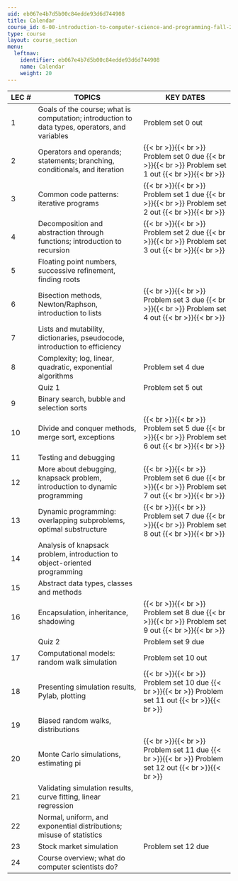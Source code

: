```yaml
---
uid: eb067e4b7d5b00c84edde93d6d744908
title: Calendar
course_id: 6-00-introduction-to-computer-science-and-programming-fall-2008
type: course
layout: course_section
menu:
  leftnav:
    identifier: eb067e4b7d5b00c84edde93d6d744908
    name: Calendar
    weight: 20
---
```


| LEC # | TOPICS | KEY DATES |
| --- | --- | --- |
| 1 | Goals of the course; what is computation; introduction to data types, operators, and variables | Problem set 0 out |
| 2 | Operators and operands; statements; branching, conditionals, and iteration |  {{< br >}}{{< br >}} Problem set 0 due {{< br >}}{{< br >}} Problem set 1 out {{< br >}}{{< br >}}  |
| 3 | Common code patterns: iterative programs |  {{< br >}}{{< br >}} Problem set 1 due {{< br >}}{{< br >}} Problem set 2 out {{< br >}}{{< br >}}  |
| 4 | Decomposition and abstraction through functions; introduction to recursion |  {{< br >}}{{< br >}} Problem set 2 due {{< br >}}{{< br >}} Problem set 3 out {{< br >}}{{< br >}}  |
| 5 | Floating point numbers, successive refinement, finding roots | &nbsp; |
| 6 | Bisection methods, Newton/Raphson, introduction to lists |  {{< br >}}{{< br >}} Problem set 3 due {{< br >}}{{< br >}} Problem set 4 out {{< br >}}{{< br >}}  |
| 7 | Lists and mutability, dictionaries, pseudocode, introduction to efficiency | &nbsp; |
| 8 | Complexity; log, linear, quadratic, exponential algorithms | Problem set 4 due |
| &nbsp; | Quiz 1 | Problem set 5 out |
| 9 | Binary search, bubble and selection sorts | &nbsp; |
| 10 | Divide and conquer methods, merge sort, exceptions |  {{< br >}}{{< br >}} Problem set 5 due {{< br >}}{{< br >}} Problem set 6 out {{< br >}}{{< br >}}  |
| 11 | Testing and debugging | &nbsp; |
| 12 | More about debugging, knapsack problem, introduction to dynamic programming |  {{< br >}}{{< br >}} Problem set 6 due {{< br >}}{{< br >}} Problem set 7 out {{< br >}}{{< br >}}  |
| 13 | Dynamic programming: overlapping subproblems, optimal substructure |  {{< br >}}{{< br >}} Problem set 7 due {{< br >}}{{< br >}} Problem set 8 out {{< br >}}{{< br >}}  |
| 14 | Analysis of knapsack problem, introduction to object-oriented programming | &nbsp; |
| 15 | Abstract data types, classes and methods | &nbsp; |
| 16 | Encapsulation, inheritance, shadowing |  {{< br >}}{{< br >}} Problem set 8 due {{< br >}}{{< br >}} Problem set 9 out {{< br >}}{{< br >}}  |
| &nbsp; | Quiz 2 | Problem set 9 due |
| 17 | Computational models: random walk simulation | Problem set 10 out |
| 18 | Presenting simulation results, Pylab, plotting |  {{< br >}}{{< br >}} Problem set 10 due {{< br >}}{{< br >}} Problem set 11 out {{< br >}}{{< br >}}  |
| 19 | Biased random walks, distributions | &nbsp; |
| 20 | Monte Carlo simulations, estimating pi |  {{< br >}}{{< br >}} Problem set 11 due {{< br >}}{{< br >}} Problem set 12 out {{< br >}}{{< br >}}  |
| 21 | Validating simulation results, curve fitting, linear regression | &nbsp; |
| 22 | Normal, uniform, and exponential distributions; misuse of statistics | &nbsp; |
| 23 | Stock market simulation | Problem set 12 due |
| 24 | Course overview; what do computer scientists do? |